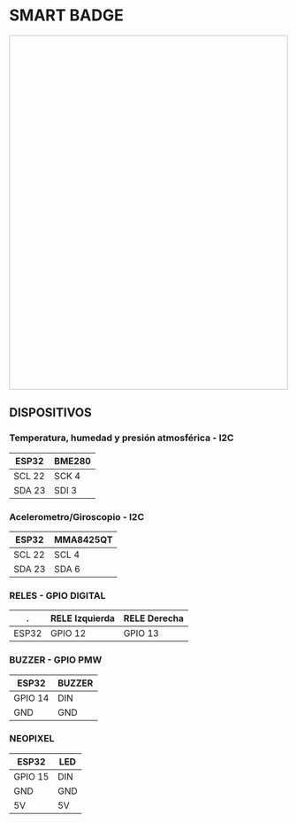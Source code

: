 # SMART BADGE

<p align="center">
  <img width="640" height="640rc="/imagenes/SmartHomes.jpg">
</p>

## DISPOSITIVOS

### Temperatura, humedad y presión atmosférica - I2C
ESP32 | BME280
--- | ---
SCL 22 | SCK 4
SDA 23 | SDI 3

### Acelerometro/Giroscopio - I2C
ESP32 | MMA8425QT
--- | ---
SCL 22 | SCL 4
SDA 23 | SDA 6

### RELES - GPIO DIGITAL
 . | RELE Izquierda | RELE Derecha
--- | --- | ---
ESP32 | GPIO 12 | GPIO 13

### BUZZER - GPIO PMW
ESP32 | BUZZER
--- | ---
GPIO 14  | DIN
GND | GND

### NEOPIXEL 
ESP32 | LED
--- | ---
GPIO 15  | DIN
GND | GND
5V | 5V
